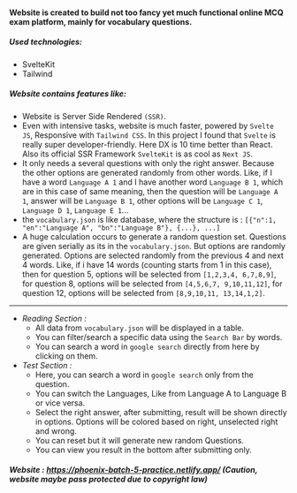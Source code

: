 #### Website is created to build not too fancy yet much functional online MCQ exam platform, mainly for vocabulary questions.

##### Used technologies:
- SvelteKit
- Tailwind

##### Website contains features like:
- Website is Server Side Rendered `(SSR)`.
- Even with intensive tasks, website is much faster, powered by `Svelte JS`, Responsive with `Tailwind CSS`. In this project I found that `Svelte` is really super developer-friendly. Here DX is 10 time better than React. Also its official SSR Framework `SvelteKit` is as cool as `Next JS`.
- It only needs a several questions with only the right answer. Because the other options are generated randomly from other words. Like, if I have a word `Language A 1` and I have another word `Language B 1`, which are in this case of same meaning, then the question will be `Language A 1`, answer will be `Language B 1`, other options will be `Language C 1`, `Language D 1`, `Language E 1`...
- the `vocabulary.json` is like database, where the structure is :
`[{"n":1, "en":"Language A", "bn":"Language B"}, {...}, ...]`
- A huge calculation occurs to generate a random question set. Questions are given serially as its in the `vocabulary.json`. But options are randomly generated. Options are selected randomly from the previous 4 and next 4 words. Like, if i have 14 words (counting starts from 1 in this case), then for question 5, options will be selected from `[1,2,3,4, 6,7,8,9]`, for question 8, options will be selected from `[4,5,6,7, 9,10,11,12]`,  for question 12, options will be selected from `[8,9,10,11, 13,14,1,2]`.
---
- *Reading Section :*
  - All data from `vocabulary.json` will be displayed in a table.
  - You can filter/search a specific data using the `Search Bar` by words.
  - You can search a word in `google search` directly from here by clicking on them.
- *Test Section :*
  - Here, you can search a word in `google search` only from the question.
  - You can switch the Languages, Like from Language A to Language B or vice versa.
  - Select the right answer, after submitting, result will be shown directly in options. Options will be colored based on right, unselected right and wrong.
  - You can reset but it will generate new random Questions.
  - You can view you result in the bottom after submitting only.

##### Website : https://phoenix-batch-5-practice.netlify.app/ (Caution, website maybe pass protected due to copyright law)